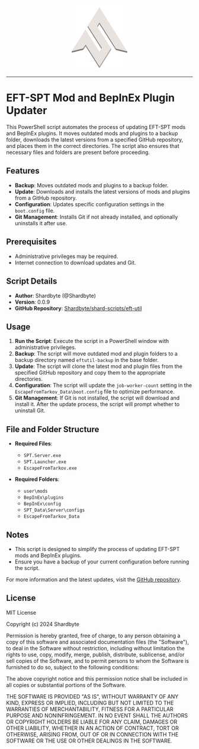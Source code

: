 <!--
#
#
###########################
#                         #
#  Saint @ Shardbyte.com  #
#                         #
###########################
# Author: Shardbyte (Saint)
#
#
-->

<div id="header" align="center">
  <img src="https://raw.githubusercontent.com/Shardbyte/Shardbyte/main/img/logo-shardbyte-master-light.webp" alt="logo-shardbyte" width="150"/>
</div>

---

# EFT-SPT Mod and BepInEx Plugin Updater

This PowerShell script automates the process of updating EFT-SPT mods and BepInEx plugins. It moves outdated mods and plugins to a backup folder, downloads the latest versions from a specified GitHub repository, and places them in the correct directories. The script also ensures that necessary files and folders are present before proceeding.

## Features

- **Backup**: Moves outdated mods and plugins to a backup folder.
- **Update**: Downloads and installs the latest versions of mods and plugins from a GitHub repository.
- **Configuration**: Updates specific configuration settings in the `boot.config` file.
- **Git Management**: Installs Git if not already installed, and optionally uninstalls it after use.

## Prerequisites

- Administrative privileges may be required.
- Internet connection to download updates and Git.

## Script Details

- **Author**: Shardbyte (@Shardbyte)
- **Version**: 0.0.9
- **GitHub Repository**: [Shardbyte/shard-scripts/eft-util](https://github.com/Shardbyte/shard-scripts/eft-util)

## Usage

1. **Run the Script**: Execute the script in a PowerShell window with administrative privileges.
2. **Backup**: The script will move outdated mod and plugin folders to a backup directory named `eftutil-backup` in the base folder.
3. **Update**: The script will clone the latest mod and plugin files from the specified GitHub repository and copy them to the appropriate directories.
4. **Configuration**: The script will update the `job-worker-count` setting in the `EscapeFromTarkov_Data\boot.config` file to optimize performance.
5. **Git Management**: If Git is not installed, the script will download and install it. After the update process, the script will prompt whether to uninstall Git.

## File and Folder Structure

- **Required Files**:
  - `SPT.Server.exe`
  - `SPT.Launcher.exe`
  - `EscapeFromTarkov.exe`

- **Required Folders**:
  - `user\mods`
  - `BepInEx\plugins`
  - `BepInEx\config`
  - `SPT_Data\Server\configs`
  - `EscapeFromTarkov_Data`

## Notes

- This script is designed to simplify the process of updating EFT-SPT mods and BepInEx plugins.
- Ensure you have a backup of your current configuration before running the script.

For more information and the latest updates, visit the [GitHub repository](https://github.com/Shardbyte/shard-scripts/eft-util).

## License

MIT License

Copyright (c) 2024 Shardbyte

Permission is hereby granted, free of charge, to any person obtaining a copy
of this software and associated documentation files (the "Software"), to deal
in the Software without restriction, including without limitation the rights
to use, copy, modify, merge, publish, distribute, sublicense, and/or sell
copies of the Software, and to permit persons to whom the Software is
furnished to do so, subject to the following conditions:

The above copyright notice and this permission notice shall be included in all
copies or substantial portions of the Software.

THE SOFTWARE IS PROVIDED "AS IS", WITHOUT WARRANTY OF ANY KIND, EXPRESS OR
IMPLIED, INCLUDING BUT NOT LIMITED TO THE WARRANTIES OF MERCHANTABILITY,
FITNESS FOR A PARTICULAR PURPOSE AND NONINFRINGEMENT. IN NO EVENT SHALL THE
AUTHORS OR COPYRIGHT HOLDERS BE LIABLE FOR ANY CLAIM, DAMAGES OR OTHER
LIABILITY, WHETHER IN AN ACTION OF CONTRACT, TORT OR OTHERWISE, ARISING FROM,
OUT OF OR IN CONNECTION WITH THE SOFTWARE OR THE USE OR OTHER DEALINGS IN THE
SOFTWARE.
